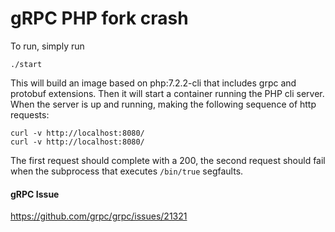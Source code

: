 # gRPC PHP fork crash

To run, simply run
```
./start
```

This will build an image based on php:7.2.2-cli that includes grpc and protobuf extensions. Then it will start a container running the PHP cli server. When the server is up and running, making the following sequence of http requests:

```
curl -v http://localhost:8080/
curl -v http://localhost:8080/
```

The first request should complete with a 200, the second request should fail when the subprocess that executes `/bin/true` segfaults.

#### gRPC Issue
https://github.com/grpc/grpc/issues/21321

